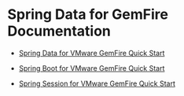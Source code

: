 # Spring Data for GemFire Documentation

*   [Spring Data for VMware GemFire Quick Start](data.html)

*   [Spring Boot for VMware GemFire Quick Start](boot.html)
*   [Spring Session for VMware GemFire Quick Start](session.html)
